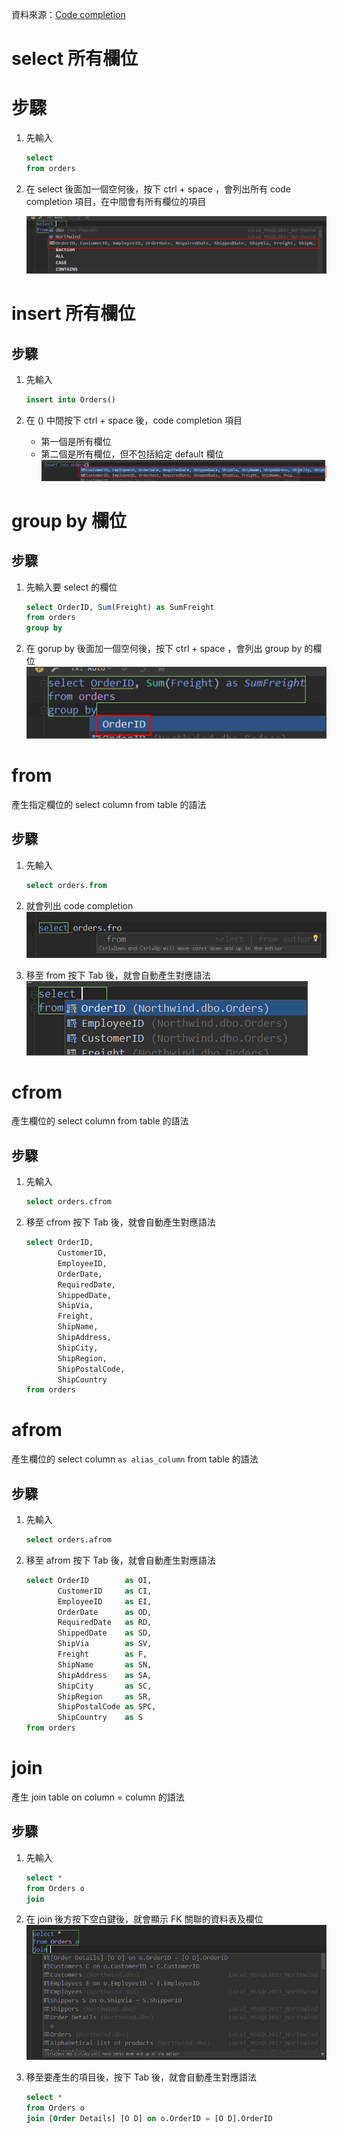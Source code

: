 資料來源：[Code completion](https://www.jetbrains.com/help/datagrip/auto-completing-code.html)

# select 所有欄位

# 步驟

1. 先輸入

    ```sql
    select 
    from orders
    ```

1. 在 select 後面加一個空何後，按下 ctrl + space ，會列出所有 code completion 項目，在中間會有所有欄位的項目

    ![Alt text](_images/04.png)

# insert 所有欄位

## 步驟

1. 先輸入

    ```sql
    insert into Orders()
    ```

1. 在 () 中間按下 ctrl + space 後，code completion 項目
    - 第一個是所有欄位
    - 第二個是所有欄位，但不包括給定 default 欄位
![Alt text](_images/05.png)

# group by 欄位

## 步驟

1. 先輸入要 select 的欄位

    ```sql
    select OrderID, Sum(Freight) as SumFreight
    from orders
    group by 
    ```

1. 在 gorup by 後面加一個空何後，按下 ctrl + space ，會列出 group by 的欄位
![Alt text](_images/06.png)

# from

產生指定欄位的 select column from table 的語法

## 步驟

1. 先輸入

    ```sql
    select orders.from
    ```

1. 就會列出 code completion
    ![Alt text](_images/02.png)
1. 移至 from 按下 Tab 後，就會自動產生對應語法
    ![Alt text](_images/03.png)

# cfrom

產生欄位的 select column from table 的語法

## 步驟

1. 先輸入

    ```sql
    select orders.cfrom
    ```

1. 移至 cfrom 按下 Tab 後，就會自動產生對應語法

    ```sql
    select OrderID,
           CustomerID,
           EmployeeID,
           OrderDate,
           RequiredDate,
           ShippedDate,
           ShipVia,
           Freight,
           ShipName,
           ShipAddress,
           ShipCity,
           ShipRegion,
           ShipPostalCode,
           ShipCountry
    from orders
    ```

# afrom

產生欄位的 select column `as alias_column` from table 的語法

## 步驟

1. 先輸入

    ```sql
    select orders.afrom
    ```

1. 移至 afrom 按下 Tab 後，就會自動產生對應語法

    ```sql
    select OrderID        as OI,
           CustomerID     as CI,
           EmployeeID     as EI,
           OrderDate      as OD,
           RequiredDate   as RD,
           ShippedDate    as SD,
           ShipVia        as SV,
           Freight        as F,
           ShipName       as SN,
           ShipAddress    as SA,
           ShipCity       as SC,
           ShipRegion     as SR,
           ShipPostalCode as SPC,
           ShipCountry    as S
    from orders
    ```

# join

產生 join table on column = column 的語法

## 步驟

1. 先輸入

    ```sql
    select *
    from Orders o
    join 
    ```

1. 在 join 後方按下空白鍵後，就會顯示 FK 關聯的資料表及欄位
    ![Alt text](_images/01.png)
1. 移至要產生的項目後，按下 Tab 後，就會自動產生對應語法

    ```sql
    select *
    from Orders o
    join [Order Details] [O D] on o.OrderID = [O D].OrderID
    ```
